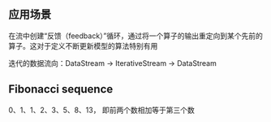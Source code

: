 ## 应用场景

在流中创建“反馈（feedback）”循环，通过将一个算子的输出重定向到某个先前的算子。这对于定义不断更新模型的算法特别有用

迭代的数据流向：DataStream → IterativeStream → DataStream

## Fibonacci sequence

0、1、1、2、3、5、8、13， 即前两个数相加等于第三个数